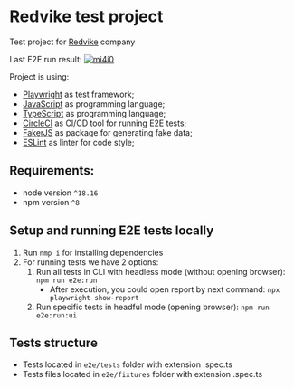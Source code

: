 # Redvike test project

Test project for [Redvike](https://redvike.com/) company

Last E2E run result: [![mi4i0](https://circleci.com/gh/mi4i0/redvike-test-work/tree/master.svg?style=shield)](https://app.circleci.com/pipelines/github/mi4i0/redvike-test-work?branch=master)

Project is using:
* [Playwright](https://playwright.dev/) as test framework;
* [JavaScript](https://developer.mozilla.org/en-US/docs/Web/JavaScript) as programming language;
* [TypeScript](https://www.typescriptlang.org/) as programming language;
* [CircleCI](https://circleci.com/) as CI/CD tool for running E2E tests;
* [FakerJS](https://fakerjs.dev/) as package for generating fake data;
* [ESLint](https://eslint.org/) as linter for code style;

## Requirements:

- node version `^18.16`
- npm version `^8`

## Setup and running E2E tests locally
1. Run ```nmp i``` for installing dependencies
2. For running tests we have 2 options:
   1. Run all tests in CLI with headless mode (without opening browser): ```npm run e2e:run```
      * After execution, you could open report by next command: ```npx playwright show-report```
   2. Run specific tests in headful mode (opening browser): ```npm run e2e:run:ui```

## Tests structure
* Tests located in ```e2e/tests``` folder with extension .spec.ts
* Tests files located in ```e2e/fixtures``` folder with extension .spec.ts
